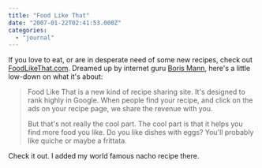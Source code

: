 ```yaml
---
title: "Food Like That"
date: "2007-01-22T02:41:53.000Z"
categories: 
  - "journal"
---
```


If you love to eat, or are in desperate need of some new recipes, check out [FoodLikeThat.com](http://www.foodlikethat.com/). Dreamed up by internet guru [Boris Mann](http://www.bmannconsulting.com), here's a little low-down on what it's about:

> Food Like That is a new kind of recipe sharing site. It's designed to rank highly in Google. When people find your recipe, and click on the ads on your recipe page, we share the revenue with you.
> 
> But that's not really the cool part. The cool part is that it helps you find more food you like. Do you like dishes with eggs? You'll probably like quiche or maybe a frittata.

Check it out. I added my world famous nacho recipe there.
